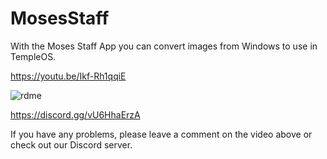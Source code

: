 # MosesStaff
 With the Moses Staff App you can convert images from Windows to use in TempleOS.
 
https://youtu.be/Ikf-Rh1qqiE

![rdme](https://github.com/austings/MosesStaff/assets/16580820/dac7fe30-43e3-4a59-be93-5c99f4c99b27)


https://discord.gg/vU6HhaErzA

If you have any problems, please leave a comment on the video above or check out our Discord server.
